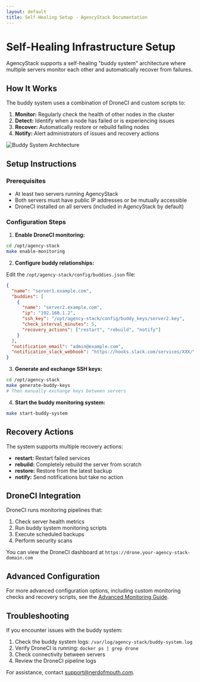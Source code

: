 ```yaml
---
layout: default
title: Self-Healing Setup - AgencyStack Documentation
---
```


# Self-Healing Infrastructure Setup

AgencyStack supports a self-healing "buddy system" architecture where multiple servers monitor each other and automatically recover from failures.

## How It Works

The buddy system uses a combination of DroneCI and custom scripts to:

1. **Monitor:** Regularly check the health of other nodes in the cluster
2. **Detect:** Identify when a node has failed or is experiencing issues
3. **Recover:** Automatically restore or rebuild failing nodes
4. **Notify:** Alert administrators of issues and recovery actions

![Buddy System Architecture](../images/buddy-system-diagram.png)

## Setup Instructions

### Prerequisites

- At least two servers running AgencyStack
- Both servers must have public IP addresses or be mutually accessible
- DroneCI installed on all servers (included in AgencyStack by default)

### Configuration Steps

1. **Enable DroneCI monitoring:**

```bash
cd /opt/agency-stack
make enable-monitoring
```

2. **Configure buddy relationships:**

Edit the `/opt/agency-stack/config/buddies.json` file:

```json
{
  "name": "server1.example.com",
  "buddies": [
    {
      "name": "server2.example.com",
      "ip": "192.168.1.2",
      "ssh_key": "/opt/agency-stack/config/buddy_keys/server2.key",
      "check_interval_minutes": 5,
      "recovery_actions": ["restart", "rebuild", "notify"]
    }
  ],
  "notification_email": "admin@example.com",
  "notification_slack_webhook": "https://hooks.slack.com/services/XXX/YYY/ZZZ"
}
```

3. **Generate and exchange SSH keys:**

```bash
cd /opt/agency-stack
make generate-buddy-keys
# Then manually exchange keys between servers
```

4. **Start the buddy monitoring system:**

```bash
make start-buddy-system
```

## Recovery Actions

The system supports multiple recovery actions:

- **restart:** Restart failed services
- **rebuild:** Completely rebuild the server from scratch
- **restore:** Restore from the latest backup
- **notify:** Send notifications but take no action

## DroneCI Integration

DroneCI runs monitoring pipelines that:

1. Check server health metrics
2. Run buddy system monitoring scripts
3. Execute scheduled backups
4. Perform security scans

You can view the DroneCI dashboard at `https://drone.your-agency-stack-domain.com`

## Advanced Configuration

For more advanced configuration options, including custom monitoring checks and recovery scripts, see the [Advanced Monitoring Guide](monitoring-advanced.html).

## Troubleshooting

If you encounter issues with the buddy system:

1. Check the buddy system logs: `/var/log/agency-stack/buddy-system.log`
2. Verify DroneCI is running: `docker ps | grep drone`
3. Check connectivity between servers
4. Review the DroneCI pipeline logs

For assistance, contact [support@nerdofmouth.com](mailto:support@nerdofmouth.com).
